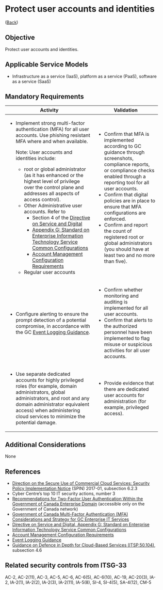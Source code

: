 # Protect user accounts and identities

([Back](../README.md))

## Objective

Protect user accounts and identities.

## Applicable Service Models

- Infrastructure as a service (IaaS), platform as a service (PaaS), software as a service (SaaS)

## Mandatory Requirements

| Activity                                                                                                                                                                                                                                                                                                                                                                                                                                                                                                                                                                                                                                                                                                                                                                                                                                                                                                                     | Validation                                                                                                                                                                                                                                                                                                                                                                                                                                                                                                                                  |
| ------------------------------------------------------------------------------------------------------------------------------------------------------------------------------------------------------------------------------------------------------------------------------------------------------------------------------------------------------------------------------------------------------------------------------------------------------------------------------------------------------------------------------------------------------------------------------------------------------------------------------------------------------------------------------------------------------------------------------------------------------------------------------------------------------------------------------------------------------------------------------------------------------------------------------------------ | ------------------------------------------------------------------------------------------------------------------------------------------------------------------------------------------------------------------------------------------------------------------------------------------------------------------------------------------------------------------------------------------------------------------------------------------------------------------------------------------------------------------------------------------- |
| <ul><li>Implement strong multi-factor authentication (MFA) for all user accounts. Use phishing resistant MFA where and when available.<p>Note: User accounts and identities include:<ul><li> root or global administrator (as it has enhanced or the highest level of privilege over the control plane and addresses all aspects of access control).</li><li> Other Administrative user accounts. Refer to <ul><li>Section 4 of the [Directive on Service and Digital](https://www.tbs-sct.canada.ca/pol/doc-eng.aspx?id=32601)</li><li>[Appendix G: Standard on Enterprise Information Technology Service Common Configurations](https://www.tbs-sct.canada.ca/pol/doc-eng.aspx?id=32713)</li><li>[Account Management Configuration Requirements](https://www.canada.ca/en/government/system/digital-government/policies-standards/enterprise-it-service-common-configurations/account.html)</li></ul></li><li>Regular user accounts</li></ul></p></li></ul> | <ul><li>Confirm that MFA is implemented according to GC guidance through screenshots, compliance reports, or compliance checks enabled through a reporting tool for all user accounts.</li><li>Confirm that digital policies are in place to ensure that MFA configurations are enforced.</li></li><li>Confirm and report the count of registered root or global administrators (you should have at least two and no more than five).</li></ul> |
| <ul><li>Configure alerting to ensure the prompt detection of a potential compromise, in accordance with the GC [Event Logging Guidance](https://www.canada.ca/en/government/system/digital-government/online-security-privacy/event-logging-guidance.html).</li></ul>                                                                                                                                                                                                                                                                                                                                                                                                                                                                                                                                                                                                                                                                                                                                                                                           | <ul><li>Confirm whether monitoring and auditing is implemented for all user accounts.</li><li>Confirm that alerts to the authorized personnel have been implemented to flag misuse or suspicious activities for all user accounts.</li></ul>                                                                                                                                                                                                                                                                                               |
| <ul><li>Use separate dedicated accounts for highly privileged roles (for example, domain administrators, global administrators, and root and any domain administrator equivalent access) when administering cloud services to minimize the potential damage.</li></ul>                                                                                                                                                                                                                                                                                                                                                                                                                                                                                                                                                                                                                                                                                                                                                                                                                               | <ul><li>Provide evidence that there are dedicated user accounts for administration (for example, privileged access).</li></ul>                                                                                                                                                                                                                                                                                                                                                                                                                      |

## Additional Considerations

None

## References

- [Direction on the Secure Use of Commercial Cloud Services: Security Policy Implementation Notice](https://www.canada.ca/en/treasury-board-secretariat/services/access-information-privacy/security-identity-management/direction-secure-use-commercial-cloud-services-spin.html) (SPIN) 2017-01, subsection 6.2.3
- Cyber Centre’s top 10 IT security actions, number 3
- [Recommendations for Two-Factor User Authentication Within the Government of Canada Enterprise Domain](https://intranet.canada.ca/wg-tg/rtua-rafu-eng.asp) (accessible only on the Government of Canada network)
- [Government of Canada Multi-Factor Authentication (MFA) Considerations and Strategy for GC Enterprise IT Services](https://www.gcpedia.gc.ca/gcwiki/images/9/9e/GC_MFA_Strategy.pdf)
- [Directive on Service and Digital, Appendix G: Standard on Enterprise Information Technology Service Common Configurations](https://www.tbs-sct.canada.ca/pol/doc-eng.aspx?id=32713)
- [Account Management Configuration Requirements](https://www.canada.ca/en/government/system/digital-government/policies-standards/enterprise-it-service-common-configurations/account.html)
- [Event Logging Guidance](https://www.canada.ca/en/government/system/digital-government/online-security-privacy/event-logging-guidance.html)
- [Guidance on Defence in Depth for Cloud-Based Services (ITSP.50.104)](https://cyber.gc.ca/en/guidance/itsp50104-guidance-defence-depth-cloud-based-services), subsection 4.6

## Related security controls from ITSG-33

AC-2, AC-2(11), AC-3, AC-5, AC-6, AC-6(5), AC-6(10), AC-19, AC-20(3), IA-2, IA-2(1), IA-2(2), IA-2(3), IA-2(11), IA-5(8), SI-4, SI-4(5), SA-4(12), CM-5

